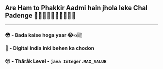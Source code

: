 ## Are Ham to Phakkir Aadmi hain jhola leke Chal Padenge 🚶🏽🚶🏽🚶🏽🚶🏽🚶🏽
---
### 😳 - Bada kaise hoga yaar 😭👈🏼
### 🥴 - Digital India inki behen ka chodon
### 😙 - Thãråk Level - ```java Integer.MAX_VALUE```

<!---
prakashNalla/prakashNalla is a ✨ special ✨ repository because its `README.md` (this file) appears on your GitHub profile.
You can click the Preview link to take a look at your changes.
--->
